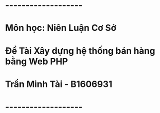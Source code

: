 # -------------------
# Môn học: Niên Luận Cơ Sở
# Đề Tài Xây dựng hệ thống bán hàng bằng Web PHP
# Trần Minh Tài - B1606931
# -------------------
